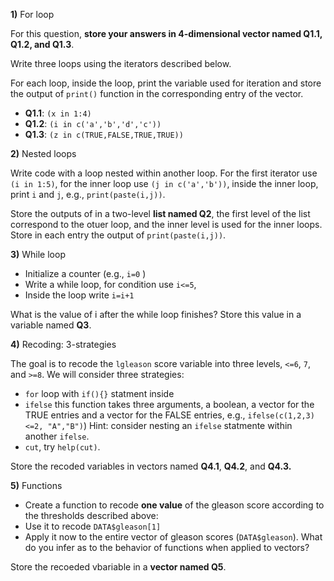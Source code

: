 
**1)** For loop

For this question, **store your answers in 4-dimensional vector named Q1.1, Q1.2, and Q1.3**.

Write three loops using the iterators described below. 

For each loop, inside the loop, print the variable used for iteration and store the output of `print()` function in the corresponding  entry of the vector.

  - **Q1.1**: `(x in 1:4)`
  - **Q1.2**: `(i in c('a','b','d','c'))`
  - **Q1.3**: `(z in c(TRUE,FALSE,TRUE,TRUE))`
  

**2)** Nested loops

Write code with a loop nested within another loop. For the first iterator use `(i in 1:5)`, for the inner loop use `(j in c('a','b'))`, inside the inner loop, print `i` and `j`, e.g., `print(paste(i,j))`. 

Store the outputs of in a two-level **list named Q2**, the first level of the list correspond to the otuer loop, and the inner level is used for the inner loops. Store in each entry the output of `print(paste(i,j))`.


**3)** While loop

   - Initialize a counter (e.g., `i=0` )
   - Write a while loop, for condition use `i<=5`,
   - Inside the loop write `i=i+1`

 What is the value of i after the while loop finishes? Store this value in a variable named **Q3**.
 
 **4)**  Recoding: 3-strategies
 
 The goal is to recode the `lgleason` score variable into three levels, `<=6`, `7`, and `>=8`. We will consider three strategies: 
   - `for` loop with `if(){}` statment inside
   - `ifelse` this function takes three arguments, a boolean, a vector for the TRUE entries and a vector for the FALSE entries, e.g., `ifelse(c(1,2,3)<=2, "A","B")`) 
      Hint: consider nesting an `ifelse` statmente within another `ifelse`.
   - `cut`, try `help(cut)`.

Store the recoded variables in vectors named **Q4.1**, **Q4.2**, and **Q4.3.** 
 
 
  **5)** Functions 
  
  - Create a function to  recode **one value** of the gleason score according to the thresholds described above:
  - Use it to recode `DATA$gleason[1]`
  - Apply it now to the entire vector of gleason scores (`DATA$gleason`). What do you infer as to the behavior of functions when applied to vectors?

Store the recoeded vbariable in a **vector named Q5**.


 

